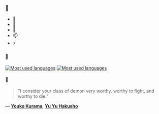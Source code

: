 ### 👋

- 🔭
- 🌱
- 💬
- 📫
- ⚡

#### 🧏

[![Most used languages](https://github-readme-stats-aynah.vercel.app/api/top-langs/?username=aynh&theme=solarized-dark&langs_count=6&layout=compact&hide_title=true)](https://github.com/anuraghazra/github-readme-stats#gh-dark-mode-only)
[![Most used languages](https://github-readme-stats-aynah.vercel.app/api/top-langs/?username=aynh&theme=solarized-light&langs_count=6&layout=compact&hide_title=true)](https://github.com/anuraghazra/github-readme-stats#gh-light-mode-only)

#### 💬

> "I consider your class of demon very worthy, worthy to fight, and worthy to die."

&mdash; [**Youko Kurama**](https://myanimelist.net/character.php?q=Youko%20Kurama&cat=character), [**Yu Yu Hakusho**](https://myanimelist.net/search/all?q=Yu%20Yu%20Hakusho&cat=all)
